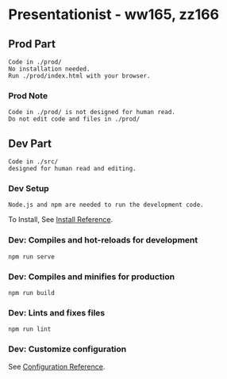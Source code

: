 # Presentationist - ww165, zz166

## Prod Part
```
Code in ./prod/
No installation needed.
Run ./prod/index.html with your browser.
```

### Prod Note
```
Code in ./prod/ is not designed for human read.
Do not edit code and files in ./prod/
```

## Dev Part
```
Code in ./src/
designed for human read and editing.
```

### Dev Setup
```
Node.js and npm are needed to run the development code.
```
To Install, See [Install Reference](https://docs.npmjs.com/downloading-and-installing-node-js-and-npm/).


### Dev: Compiles and hot-reloads for development
```
npm run serve
```

### Dev: Compiles and minifies for production
```
npm run build
```

### Dev: Lints and fixes files
```
npm run lint
```

### Dev: Customize configuration
See [Configuration Reference](https://cli.vuejs.org/config/).
